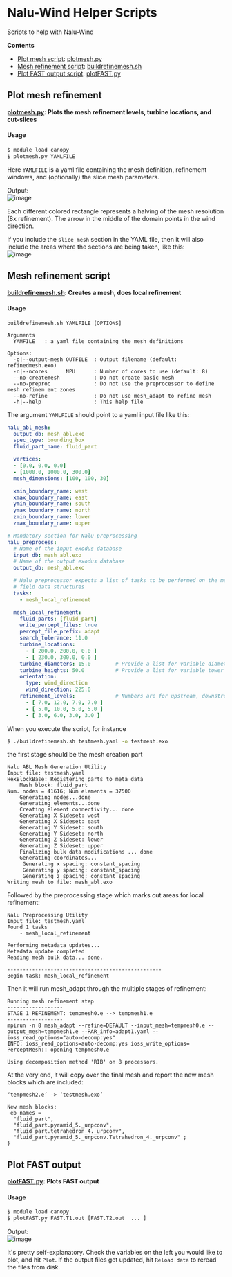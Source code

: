 # Nalu-Wind Helper Scripts

Scripts to help with Nalu-Wind

**Contents**
- [Plot mesh script](#plot-mesh-refinement): [plotmesh.py](plotmesh.py)
- [Mesh refinement script](#mesh-refinement-script): [buildrefinemesh.sh](buildrefinemesh.sh)
- [Plot FAST output script](#plot-fast-output): [plotFAST.py](plotFAST.py)

## Plot mesh refinement
**[plotmesh.py](plotmesh.py): Plots the mesh refinement levels, turbine locations, and cut-slices**  
#### Usage
```bash
$ module load canopy
$ plotmesh.py YAMLFILE
```
Here `YAMLFILE` is a yaml file containing the mesh definition, refinement windows, and (optionally) the slice mesh parameters.

Output:  
![image](https://gitlab.sandia.gov/uploads/-/system/personal_snippet/542/c9fd9123b82f1f19452878e0e1c05a0a/image.png)

Each different colored rectangle represents a halving of the mesh resolution (8x refinement).  The arrow in the middle of the domain points in the wind direction.

If you include the `slice_mesh` section in the YAML file, then it will also include the areas where the sections are being taken, like this:  
![image](https://gitlab.sandia.gov/uploads/-/system/personal_snippet/542/9092a382b8f005629ebd69dc216d8f0c/image.png)

## Mesh refinement script
**[buildrefinemesh.sh](buildrefinemesh.sh): Creates a mesh, does local refinement**
#### Usage

```
buildrefinemesh.sh YAMLFILE [OPTIONS]

Arguments
  YAMFILE   : a yaml file containing the mesh definitions

Options: 
  -o|--output-mesh OUTFILE  : Output filename (default: refinedmesh.exo)
  -n|--ncores      NPU      : Number of cores to use (default: 8)
  --no-createmesh           : Do not create basic mesh
  --no-preproc              : Do not use the preprocessor to define mesh refinem ent zones
  --no-refine               : Do not use mesh_adapt to refine mesh
  -h|--help                 : This help file

```
The argument `YAMLFILE` should point to a yaml input file like this:  
```yaml
nalu_abl_mesh:
  output_db: mesh_abl.exo
  spec_type: bounding_box
  fluid_part_name: fluid_part

  vertices:
  - [0.0, 0.0, 0.0]
  - [1000.0, 1000.0, 300.0]
  mesh_dimensions: [100, 100, 30]

  xmin_boundary_name: west
  xmax_boundary_name: east
  ymin_boundary_name: south
  ymax_boundary_name: north
  zmin_boundary_name: lower
  zmax_boundary_name: upper

# Mandatory section for Nalu preprocessing
nalu_preprocess:
  # Name of the input exodus database
  input_db: mesh_abl.exo
  # Name of the output exodus database
  output_db: mesh_abl.exo

  # Nalu preprocessor expects a list of tasks to be performed on the mesh and
  # field data structures
  tasks:
    - mesh_local_refinement

  mesh_local_refinement:
    fluid_parts: [fluid_part]
    write_percept_files: true
    percept_file_prefix: adapt
    search_tolerance: 11.0
    turbine_locations:
      - [ 200.0, 200.0, 0.0 ]
      - [ 230.0, 300.0, 0.0 ]
    turbine_diameters: 15.0        # Provide a list for variable diameters
    turbine_heights: 50.0          # Provide a list for variable tower heights
    orientation:
      type: wind_direction
      wind_direction: 225.0
    refinement_levels:             # Numbers are for upstream, downstream, lateral and vertical length in turbine diameters
      - [ 7.0, 12.0, 7.0, 7.0 ]
      - [ 5.0, 10.0, 5.0, 5.0 ]
      - [ 3.0, 6.0, 3.0, 3.0 ]
```

When you execute the script, for instance
```bash
$ ./buildrefinemesh.sh testmesh.yaml -o testmesh.exo
```
the first stage should be the mesh creation part
```
Nalu ABL Mesh Generation Utility
Input file: testmesh.yaml
HexBlockBase: Registering parts to meta data
	Mesh block: fluid_part
Num. nodes = 41616; Num elements = 37500
	Generating nodes...done
	Generating elements...done
	Creating element connectivity... done
	Generating X Sideset: west
	Generating X Sideset: east
	Generating Y Sideset: south
	Generating Y Sideset: north
	Generating Z Sideset: lower
	Generating Z Sideset: upper
	Finalizing bulk data modifications ... done
	Generating coordinates...
	 Generating x spacing: constant_spacing
	 Generating y spacing: constant_spacing
	 Generating z spacing: constant_spacing
Writing mesh to file: mesh_abl.exo
```
Followed by the preprocessing stage which marks out areas for local refinement:
```
Nalu Preprocessing Utility
Input file: testmesh.yaml
Found 1 tasks
    - mesh_local_refinement

Performing metadata updates... 
Metadata update completed
Reading mesh bulk data... done.

--------------------------------------------------
Begin task: mesh_local_refinement
```
Then it will run mesh_adapt through the multiple stages of refinement:
```
Running mesh refinement step
------------------
STAGE 1 REFINEMENT: tempmesh0.e --> tempmesh1.e
------------------
mpirun -n 8 mesh_adapt --refine=DEFAULT --input_mesh=tempmesh0.e --output_mesh=tempmesh1.e --RAR_info=adapt1.yaml --ioss_read_options="auto-decomp:yes" 
INFO: ioss_read_options=auto-decomp:yes ioss_write_options=
PerceptMesh:: opening tempmesh0.e

Using decomposition method 'RIB' on 8 processors.
```

At the very end, it will copy over the final mesh and report the new mesh blocks which are included:
```
‘tempmesh2.e’ -> ‘testmesh.exo’

New mesh blocks: 
 eb_names =
  "fluid_part",
  "fluid_part.pyramid_5._urpconv",
  "fluid_part.tetrahedron_4._urpconv",
  "fluid_part.pyramid_5._urpconv.Tetrahedron_4._urpconv" ;
}
```

## Plot FAST output
**[plotFAST.py](plotFAST.py): Plots FAST output**  
#### Usage  
```bash
$ module load canopy
$ plotFAST.py FAST.T1.out [FAST.T2.out  ... ]
```
Output:  
![image](https://gitlab.sandia.gov/uploads/-/system/personal_snippet/542/8f0b2d522459db26ee33962f8a36559f/image.png)

It's pretty self-explanatory.  Check the variables on the left you would like to plot, and hit `Plot`.
If the output files get updated, hit `Reload data` to reread the files from disk.
